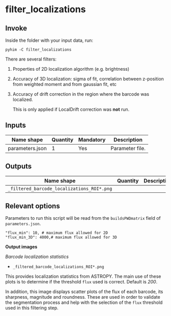 # filter_localizations

## Invoke
Inside the folder with your input data, run:
```shell
pyhim -C filter_localizations
```

There are several filters:

1. Properties of 2D localization algorithm (e.g. brightness)

2. Accuracy of 3D localization: sigma of fit, correlation between z-position from weighted moment and from gaussian fit, etc

3. Accuracy of drift correction in the region where the barcode was localized.

   This is only applied if LocalDrift correction was **not** run.

## Inputs

|Name shape|Quantity|Mandatory|Description|
|---|---|---|---|
|parameters.json|1|Yes|Parameter file.|

## Outputs
|Name shape|Quantity|Description|
|---|---|---|
|`_filtered_barcode_localizations_ROI*.png`|||

## Relevant options

Parameters to run this script will be read from the ```buildsPWDmatrix``` field of ```parameters.json```.

```
"flux_min": 10, # maximum flux allowed for 2D
"flux_min_3D": 4000,# maximum flux allowed for 3D
```



**Output images**

*Barcode localization statistics*

- `_filtered_barcode_localizations_ROI*.png`

This provides  localization statistics from ASTROPY. The main use of these plots is to determine if the threshold ```flux``` used is correct. Default is *200*.

In addition, this image displays  scatter plots of the flux of each barcode, its sharpness, magnitude and roundness. These are used in order to validate the segmentation process and help with the selection of the ```flux``` threshold used in this filtering step.
